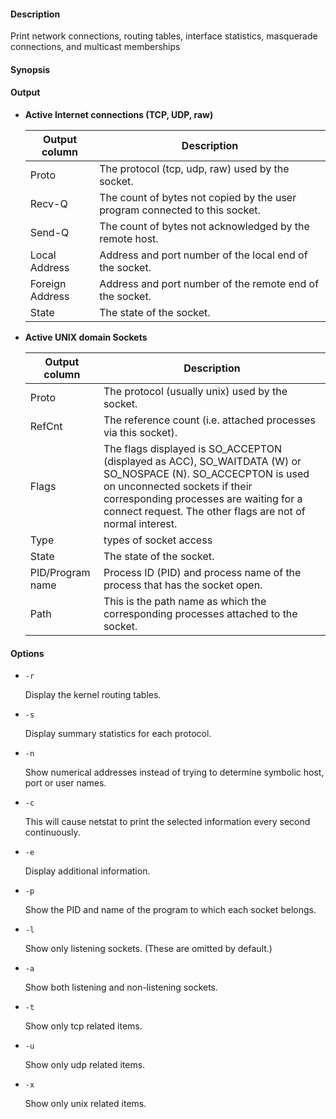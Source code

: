 #### Description

Print network connections, routing tables, interface statistics, masquerade connections, and multicast memberships

#### Synopsis

#### Output

- **Active Internet connections (TCP, UDP, raw)**

    | Output column | Description |
    | --- | --- |
    | Proto | The protocol (tcp, udp, raw) used by the socket. |
    | Recv-Q | The count of bytes not copied by the user program connected to this socket. |
    | Send-Q | The count of bytes not acknowledged by the remote host. |
    | Local Address | Address and port number of the local end of the socket. |
    | Foreign Address | Address and port number of the remote end of the socket. |
    | State | The state of the socket. |

- **Active UNIX domain Sockets**

    | Output column | Description |
    | --- | --- |
    | Proto | The protocol (usually unix) used by the socket. |
    | RefCnt | The reference count (i.e. attached processes via this socket). |
    | Flags | The flags displayed is SO_ACCEPTON (displayed as ACC), SO_WAITDATA (W) or SO_NOSPACE (N). SO_ACCECPTON is used on unconnected sockets if their corresponding processes are waiting for a connect request. The other flags are not of normal interest. |
    | Type | types of socket access |
    | State | The state of the socket. |
    | PID/Program name | Process ID (PID) and process name of the process that has the socket open. |
    | Path | This is the path name as which the corresponding processes attached to the socket. |

#### Options

- `-r`

    Display the kernel routing tables.

- `-s`

    Display summary statistics for each protocol.

- `-n`

    Show numerical addresses instead of trying to determine symbolic host, port or user names.

- `-c`

    This will cause netstat to print the selected information every second continuously.

- `-e`

    Display additional information.

- `-p`

    Show the PID and name of the program to which each socket belongs.

- `-l`

    Show only listening sockets.  (These are omitted by default.)

- `-a`

    Show both listening and non-listening sockets.

- `-t`

    Show only tcp related items.

- `-u`

    Show only udp related items.

- `-x`

    Show only unix related items.

